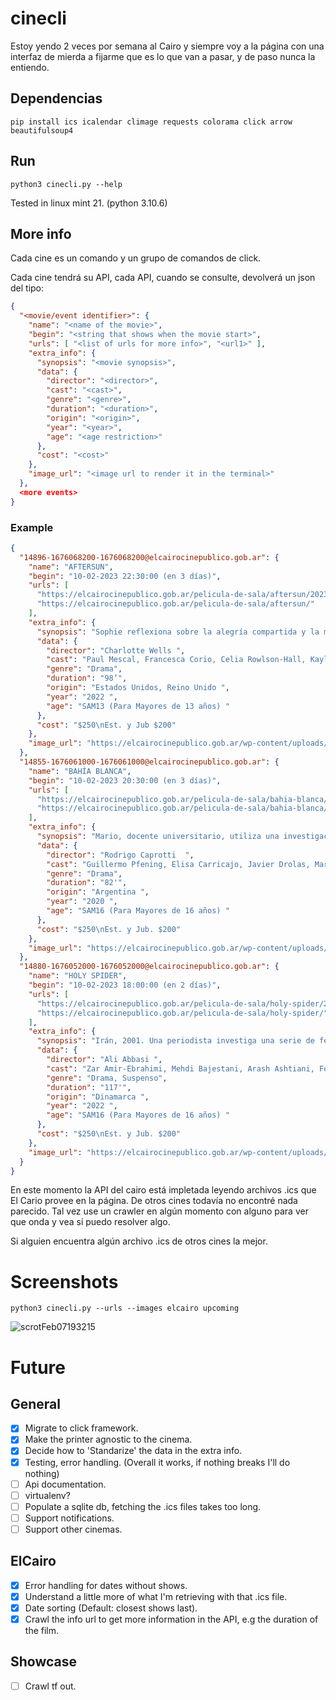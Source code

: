 # cinecli

Estoy yendo 2 veces por semana al Cairo y siempre voy a la página con una interfaz de mierda a fijarme
que es lo que van a pasar, y de paso nunca la entiendo.

## Dependencias

```terminal
pip install ics icalendar climage requests colorama click arrow beautifulsoup4
```

## Run

```terminal
python3 cinecli.py --help
```

Tested in linux mint 21. (python 3.10.6)

## More info
Cada cine es un comando y un grupo de comandos de click.

Cada cine tendrá su API, cada API, cuando se consulte, devolverá un json del tipo:

```json
{
  "<movie/event identifier>": {
    "name": "<name of the movie>",
    "begin": "<string that shows when the movie start>",
    "urls": [ "<list of urls for more info>", "<url1>" ],
    "extra_info": {
      "synopsis": "<movie synopsis>",
      "data": {
        "director": "<director>",
        "cast": "<cast>",
        "genre": "<genre>",
        "duration": "<duration>",
        "origin": "<origin>",
        "year": "<year>",
        "age": "<age restriction>"
      },
      "cost": "<cost>"
    },
    "image_url": "<image url to render it in the terminal>"
  },
  <more events>
}
```

### Example
```json
{
  "14896-1676068200-1676068200@elcairocinepublico.gob.ar": {
    "name": "AFTERSUN",
    "begin": "10-02-2023 22:30:00 (en 3 días)",
    "urls": [
      "https://elcairocinepublico.gob.ar/pelicula-de-sala/aftersun/2023-02-10/",
      "https://elcairocinepublico.gob.ar/pelicula-de-sala/aftersun/"
    ],
    "extra_info": {
      "synopsis": "Sophie reflexiona sobre la alegría compartida y la melancolía privada de unas vacaciones que hizo con su padre 20 años atrás. Los recuerdos reales e imaginarios llenan los espacios entre las imágenes mientras intenta reconciliar al padre que conoció con el hombre que no conoció.",
      "data": {
        "director": "Charlotte Wells ",
        "cast": "Paul Mescal, Francesca Corio, Celia Rowlson-Hall, Kayleigh Coleman, Sally Messham, Harry Perdios, Ethan Smith ",
        "genre": "Drama",
        "duration": "98’",
        "origin": "Estados Unidos, Reino Unido ",
        "year": "2022 ",
        "age": "SAM13 (Para Mayores de 13 años) "
      },
      "cost": "$250\nEst. y Jub $200"
    },
    "image_url": "https://elcairocinepublico.gob.ar/wp-content/uploads/2023/01/Aftersun-01.jpg"
  },
  "14855-1676061000-1676061000@elcairocinepublico.gob.ar": {
    "name": "BAHÍA BLANCA",
    "begin": "10-02-2023 20:30:00 (en 3 días)",
    "urls": [
      "https://elcairocinepublico.gob.ar/pelicula-de-sala/bahia-blanca/2023-02-10/",
      "https://elcairocinepublico.gob.ar/pelicula-de-sala/bahia-blanca/"
    ],
    "extra_info": {
      "synopsis": "Mario, docente universitario, utiliza una investigación sobre el escritor Ezequiel Martínez Estrada para huir de su pasado. Establecido en Bahía Blanca, el lugar parece ser ideal para el olvido, pero un encuentro con un viejo amigo desencadena el peor de los peligros.",
      "data": {
        "director": "Rodrigo Caprotti  ",
        "cast": "Guillermo Pfening, Elisa Carricajo, Javier Drolas, Marcelo Subiotto, Ailin Salas, Violeta Palukas, Julia Martínez Rubio ",
        "genre": "Drama",
        "duration": "82'",
        "origin": "Argentina ",
        "year": "2020 ",
        "age": "SAM16 (Para Mayores de 16 años) "
      },
      "cost": "$250\nEst. y Jub. $200"
    },
    "image_url": "https://elcairocinepublico.gob.ar/wp-content/uploads/2023/01/Bahía-Blanca-04.jpg"
  },
  "14880-1676052000-1676052000@elcairocinepublico.gob.ar": {
    "name": "HOLY SPIDER",
    "begin": "10-02-2023 18:00:00 (en 2 días)",
    "urls": [
      "https://elcairocinepublico.gob.ar/pelicula-de-sala/holy-spider/2023-02-10/",
      "https://elcairocinepublico.gob.ar/pelicula-de-sala/holy-spider/"
    ],
    "extra_info": {
      "synopsis": "Irán, 2001. Una periodista investiga una serie de femicidios en los barrios peligrosos de la ciudad santa de Mashhad. Descubre que las autoridades locales no trabajan en resolver los casos. Los crímenes son obra de un hombre que ataca a prostitutas y asegura purificar la ciudad de sus pecados. ",
      "data": {
        "director": "Ali Abbasi ",
        "cast": "Zar Amir-Ebrahimi, Mehdi Bajestani, Arash Ashtiani, Forouzan Jamshidnejad, Mesbah Taleb, Alice Rahimi, Sara Fazilat, Sina Parvaneh, Nima Akbarpour, Firouz Agheli ",
        "genre": "Drama, Suspenso",
        "duration": "117'",
        "origin": "Dinamarca ",
        "year": "2022 ",
        "age": "SAM16 (Para Mayores de 16 años) "
      },
      "cost": "$250\nEst. y Jub. $200"
    },
    "image_url": "https://elcairocinepublico.gob.ar/wp-content/uploads/2023/01/Holy-Spider-01.jpeg"
  }
}
```
En este momento la API del cairo está impletada leyendo archivos .ics que El Cario provee en la página.
De otros cines todavía no encontré nada parecido.
Tal vez use un crawler en algún momento con alguno para ver que onda y vea si puedo resolver algo.

Si alguien encuentra algún archivo .ics de otros cines la mejor.

# Screenshots

```terminal
python3 cinecli.py --urls --images elcairo upcoming
```
![scrotFeb07193215](https://user-images.githubusercontent.com/52180403/217381710-9058e282-6213-42d6-82f3-16e1b4fecaea.png)

# Future
## General
- [X] Migrate to click framework.
- [X] Make the printer agnostic to the cinema.
- [X] Decide how to 'Standarize' the data in the extra info.
- [X] Testing, error handling. (Overall it works, if nothing breaks I'll do nothing)
- [ ] Api documentation.
- [ ] virtualenv?
- [ ] Populate a sqlite db, fetching the .ics files takes too long.
- [ ] Support notifications.
- [ ] Support other cinemas.

## ElCairo
- [X] Error handling for dates without shows.
- [X] Understand a little more of what I'm retrieving with that .ics file.
- [X] Date sorting (Default: closest shows last).
- [X] Crawl the info url to get more information in the API, e.g the duration of the film.

## Showcase
- [ ] Crawl tf out.
